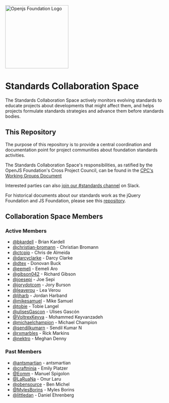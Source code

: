 <a href="https://openjsf.org">
  <picture>
    <source media="(prefers-color-scheme: dark)" srcset="https://raw.githubusercontent.com/openjs-foundation/artwork/main/openjs_foundation/openjs_foundation-logo-horizontal-color-dark_background.svg" />
    <img src="https://raw.githubusercontent.com/openjs-foundation/artwork/main/openjs_foundation/openjs_foundation-logo-horizontal-color.svg" width="200" alt="Openjs Foundation Logo" />
  </picture>
</a>

# <a id="standards-working-group"> Standards Collaboration Space

The Standards Collaboration Space actively monitors evolving standards to educate projects about developments that might affect them, and helps projects formulate standards strategies and advance them before standards bodies.

## This Repository

The purpose of this repository is to provide a central coordination and documentation point for project communities about foundation standards activities.

The Standards Collaboration Space's responsibilities, as ratified by the OpenJS Foundation's Cross Project Council, can be found in the [CPC's Working Groups Document](https://github.com/openjs-foundation/cross-project-council/blob/HEAD/governance/WORKING_GROUPS.md#standards)

Interested parties can also [join our #standards channel](https://communityinviter.com/apps/js-foundation/join-openjs-foundation-on-slack) on Slack.

For historical documents about our standards work as the jQuery Foundation and JS Foundation, please see this [repository](https://github.com/JSFoundation/standards).

## Collaboration Space Members

### Active Members

- [@bkardell](https://github.com/bkardell) - Brian Kardell
- [@christian-bromann](https://github.com/christian-bromann) - Christian Bromann
- [@ctcpip](https://github.com/ctcpip) - Chris de Almeida
- [@darcyclarke](https://github.com/darcyclarke) - Darcy Clarke
- [@dtex](https://github.com/dtex) - Donovan Buck
- [@eemeli](https://github.com/eemeli) - Eemeli Aro
- [@gibson042](https://github.com/gibson042) - Richard Gibson
- [@joesepi](https://github.com/joesepi) - Joe Sepi
- [@jorydotcom](https://github.com/jorydotcom) - Jory Burson
- [@leaverou](https://github.com/leaverou) - Lea Verou
- [@ljharb](https://github.com/ljharb) - Jordan Harband
- [@mikesamuel](https://github.com/mikesamuel) - Mike Samuel
- [@tobie](https://github.com/tobie) - Tobie Langel
- [@ulisesGascon](https://github.com/UlisesGascon) - Ulises Gascón
- [@VoltrexKeyva](https://github.com/VoltrexKeyva) - Mohammed Keyvanzadeh
- [@michaelchampion](https://github.com/michaelchampion) - Michael Champion
- [@sendilkumarn](https://github.com/sendilkumarn) - Sendil Kumar N
- [@rxmarbles](https://github.com/rxmarbles) - Rick Markins
- [@nektro](https://github.com/nektro) - Meghan Denny

### Past Members

- [@antsmartian](https://github.com/antsmartian) - antsmartian
- [@craftninja](https://github.com/craftninja) - Emily Platzer
- [@Eomm](https://github.com/Eomm) - Manuel Spigolon
- [@LaRuaNa](https://github.com/LaRuaNa) - Onur Laru
- [@obensource](https://github.com/obensource) - Ben Michel
- [@MylesBorins](https://github.com/MylesBorins) - Myles Borins
- [@littledan](https://github.com/littledan) - Daniel Ehrenberg


<!-- ncu-team-sync end -->
